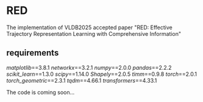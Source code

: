 # RED

The implementation of VLDB2025 accepted paper "RED: Effective Trajectory Representation Learning with
Comprehensive Information"

## requirements

*matplotlib*==3.8.1
*networkx*==3.2.1
*numpy*==2.0.0
*pandas*==2.2.2
*scikit_learn*==1.3.0
*scipy*==1.14.0
*Shapely*==2.0.5
*timm*==0.9.8
*torch*==2.0.1
*torch_geometric*==2.3.1
*tqdm*==4.66.1
*transformers*==4.33.1

The code is coming soon...
